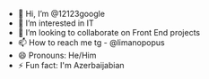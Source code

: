 - 👋 Hi, I’m @12123google
- 👀 I’m interested in IT
- 💞️ I’m looking to collaborate on Front End projects
- 📫 How to reach me tg - @limanopopus
- 😄 Pronouns: He/Him
- ⚡ Fun fact: I'm Azerbaijabian 

<!---
12123google/12123google is a ✨ special ✨ repository because its `README.md` (this file) appears on your GitHub profile.
You can click the Preview link to take a look at your changes.
--->
